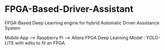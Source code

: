 # FPGA-Based-Driver-Assistant
FPGA-Based Deep Learning engine for hybrid Automatic Driver Assistance System 

Mobile App --> Raspberry Pi --> Altera FPGA
Deep Learning Model : YOLO-LITE with edits to fit an FPGA
